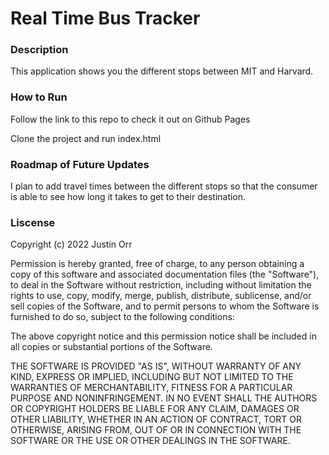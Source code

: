 # Real Time Bus Tracker

### Description
This application shows you the different stops between MIT and Harvard. 

### How to Run
Follow the link to this repo to check it out on Github Pages

Clone the project and run index.html

### Roadmap of Future Updates
I plan to add travel times between the different stops so that the consumer is able to see how long it takes to get to their destination.

### Liscense
Copyright (c) 2022 Justin Orr

Permission is hereby granted, free of charge, to any person obtaining a copy of this software and associated documentation files (the "Software"), to deal in the Software without restriction, including without limitation the rights to use, copy, modify, merge, publish, distribute, sublicense, and/or sell copies of the Software, and to permit persons to whom the Software is furnished to do so, subject to the following conditions:

The above copyright notice and this permission notice shall be included in all copies or substantial portions of the Software.

THE SOFTWARE IS PROVIDED "AS IS", WITHOUT WARRANTY OF ANY KIND, EXPRESS OR IMPLIED, INCLUDING BUT NOT LIMITED TO THE WARRANTIES OF MERCHANTABILITY, FITNESS FOR A PARTICULAR PURPOSE AND NONINFRINGEMENT. IN NO EVENT SHALL THE AUTHORS OR COPYRIGHT HOLDERS BE LIABLE FOR ANY CLAIM, DAMAGES OR OTHER LIABILITY, WHETHER IN AN ACTION OF CONTRACT, TORT OR OTHERWISE, ARISING FROM, OUT OF OR IN CONNECTION WITH THE SOFTWARE OR THE USE OR OTHER DEALINGS IN THE SOFTWARE.
